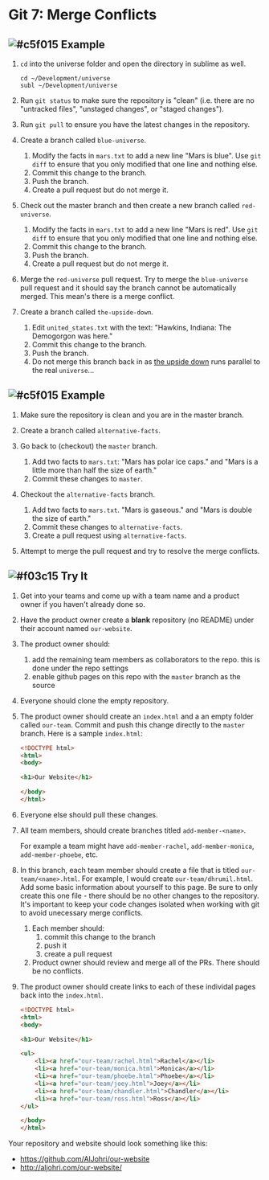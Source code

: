 # Git 7: Merge Conflicts

## ![#c5f015](https://placehold.it/15/c5f015/000000?text=+) Example

1. 	`cd` into the universe folder and open the directory in sublime as well.

	```
	cd ~/Development/universe
	subl ~/Development/universe
	```

2. Run `git status` to make sure the repository is "clean" (i.e. there are no "untracked files", "unstaged changes", or "staged changes").

3. Run `git pull` to ensure you have the latest changes in the repository.

4. Create a branch called `blue-universe`.
	1. Modify the facts in `mars.txt` to add a new line "Mars is blue". Use `git diff` to ensure that you only modified that one line and nothing else.
	2. Commit this change to the branch.
	3. Push the branch.
	4. Create a pull request but do not merge it.

5. Check out the master branch and then create a new branch called `red-universe`.
	1. Modify the facts in `mars.txt` to add a new line "Mars is red". Use `git diff` to ensure that you only modified that one line and nothing else.
	2. Commit this change to the branch.
	3. Push the branch.
	4. Create a pull request but do not merge it.

6. Merge the `red-universe` pull request. Try to merge the `blue-universe` pull request and it should say the branch cannot be automatically merged. This mean's there is a merge conflict.

7. Create a branch called `the-upside-down`.
	1. Edit `united_states.txt` with the text: "Hawkins, Indiana: The Demogorgon was here."
	2. Commit this change to the branch.
	3. Push the branch.
	4. Do not merge this branch back in as [the upside down](http://strangerthings.wikia.com/wiki/The_Upside_Down) runs parallel to the real `universe`...

## ![#c5f015](https://placehold.it/15/c5f015/000000?text=+) Example

1. Make sure the repository is clean and you are in the master branch.

2. Create a branch called `alternative-facts`.
 
3. Go back to (checkout) the `master` branch.
	1. Add two facts to `mars.txt`: "Mars has polar ice caps." and "Mars is a little more than half the size of earth."
	2. Commit these changes to `master`.

4. Checkout the `alternative-facts` branch.
	1. Add two facts to `mars.txt`. "Mars is gaseous." and "Mars is double the size of earth."
	2. Commit these changes to `alternative-facts`.
	3. Create a pull request using `alternative-facts`.

5. Attempt to merge the pull request and try to resolve the merge conflicts.


## ![#f03c15](https://placehold.it/15/f03c15/000000?text=+) Try It

1. Get into your teams and come up with a team name and a product owner if you haven't already done so.

2. Have the product owner create a **blank** repository (no README) under their account named `our-website`. 

3. The product owner should:
	1. add the remaining team members as collaborators to the repo. this is done under the repo settings
	2. enable github pages on this repo with the `master` branch as the source

5. Everyone should clone the empty repository.

5. The product owner should create an `index.html` and a an empty folder called `our-team`. Commit and push this change directly to the `master` branch. Here is a sample `index.html`:
	
	```html
	<!DOCTYPE html>
	<html>
	<body>

	<h1>Our Website</h1>

	</body>
	</html>
	```

6. Everyone else should pull these changes.

7. All team members, should create branches titled `add-member-<name>`.

	For example a team might have `add-member-rachel`, `add-member-monica`, `add-member-phoebe`, etc.

8. In this branch, each team member should create a file that is titled `our-team/<name>.html`. For example, I would create `our-team/dhrumil.html`. Add some basic information about yourself to this page. Be sure to only create this one file - there should be no other changes to the repository. It's important to keep your code changes isolated when working with git to avoid unecessary merge conflicts.
	1. Each member should:
		1. commit this change to the branch
		2. push it
		3. create a pull request
	2. Product owner should review and merge all of the PRs. There should be no conflicts.

9. The product owner should create links to each of these individal pages back into the `index.html`.

	```html
	<!DOCTYPE html>
	<html>
	<body>

	<h1>Our Website</h1>

	<ul>
	    <li><a href="our-team/rachel.html">Rachel</a></li>
	    <li><a href="our-team/monica.html">Monica</a></li>
	    <li><a href="our-team/phoebe.html">Phoebe</a></li>
	    <li><a href="our-team/joey.html">Joey</a></li>
	    <li><a href="our-team/chandler.html">Chandler</a></li>
	    <li><a href="our-team/ross.html">Ross</a></li>
	</ul>

	</body>
	</html>
	```

Your repository and website should look something like this:
- https://github.com/AlJohri/our-website
- http://aljohri.com/our-website/
